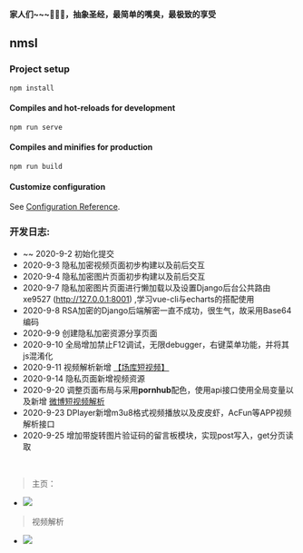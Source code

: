 **家人们~~~🤕🤕🤕，抽象圣经，最简单的嘴臭，最极致的享受**

## nmsl

### Project setup
```
npm install
```

#### Compiles and hot-reloads for development
```
npm run serve
```

#### Compiles and minifies for production
```
npm run build
```

#### Customize configuration
See [Configuration Reference](https://cli.vuejs.org/config/).

### 开发日志:

   - ~~ 2020-9-2 初始化提交
   - 2020-9-3 隐私加密视频页面初步构建以及前后交互
   - 2020-9-4 隐私加密图片页面初步构建以及前后交互
   - 2020-9-7 隐私加密图片页面进行懒加载以及设置Django后台公共路由xe9527 (http://127.0.0.1:8001) ,学习vue-cli与echarts的搭配使用
   - 2020-9-8 RSA加密的Django后端解密一直不成功，很生气，故采用Base64编码
   - 2020-9-9 创建隐私加密资源分享页面
   - 2020-9-10 全局增加禁止F12调试，无限debugger，右键菜单功能，并将其js混淆化
   - 2020-9-11 视频解析新增 [【场库短视频】](https://www.vmovier.com/)
   - 2020-9-14 隐私页面新增视频资源
   - 2020-9-20 调整页面布局与采用**pornhub**配色，使用api接口使用全局变量以及新增 [微博短视频解析](https://weibo.com/)
   - 2020-9-23 DPlayer新增m3u8格式视频播放以及皮皮虾，AcFun等APP视频解析接口
   - 2020-9-25 增加带旋转图片验证码的留言板模块，实现post写入，get分页读取


<br>

> 主页：


  - ![](https://cdn.jsdelivr.net/gh/FioraLove/Images/home.gif)


> 视频解析


  - ![](https://cdn.jsdelivr.net/gh/FioraLove/Images/parse.png)
